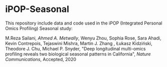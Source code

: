 # iPOP-Seasonal

This repository include data and code used in the iPOP (Integrated Personal Omics Profiling) Seasonal study:


M.Reza Sailani<sup>*</sup>, Ahmed A. Metwally<sup>*</sup>, Wenyu Zhou, Sophia Rose, Sara Ahadi, Kevin Contrepois, Tejaswini Mishra, Martin J. Zhang , Łukasz Kidziński, Theodore J. Chu, Michael P. Snyder, "Deep longitudinal multi-omics profiling reveals two biological seasonal patterns in California", *Nature Communications*, Accepted, 2020

